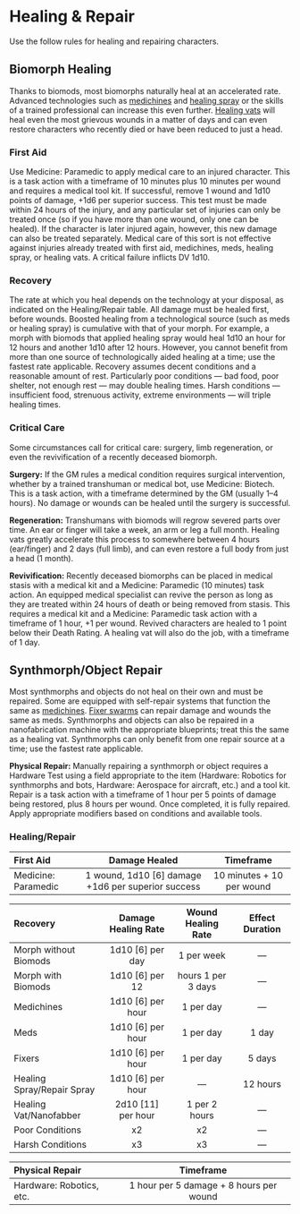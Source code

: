 # Healing & Repair

Use the follow rules for healing and repairing characters.

## Biomorph Healing

Thanks to biomods, most biomorphs naturally heal at an accelerated rate. Advanced technologies such as [medichines](../16/10-combat-augmentations.md) and [healing spray](../16/19-nanotech.md) or the skills of a trained professional can increase this even further. [Healing vats](../16/19-nanotech.md) will heal even the most grievous wounds in a matter of days and can even restore characters who recently died or have been reduced to just a head.

### First Aid

Use Medicine: Paramedic to apply medical care to an injured character. This is a task action with a timeframe of 10 minutes plus 10 minutes per wound and requires a medical tool kit. If successful, remove 1 wound and 1d10 points of damage, +1d6 per superior success. This test must be made within 24 hours of the injury, and any particular set of injuries can only be treated once (so if you have more than one wound, only one can be healed). If the character is later injured again, however, this new damage can also be treated separately. Medical care of this sort is not effective against injuries already treated with first aid, medichines, meds, healing spray, or healing vats. A critical failure inflicts DV 1d10.

### Recovery

The rate at which you heal depends on the technology at your disposal, as indicated on the Healing/Repair table. All damage must be healed first, before wounds. Boosted healing from a technological source (such as meds or healing spray) is cumulative with that of your morph. For example, a morph with biomods that applied healing spray would heal 1d10 an hour for 12 hours and another 1d10 after 12 hours. However, you cannot benefit from more than one source of technologically aided healing at a time; use the fastest rate applicable. Recovery assumes decent conditions and a reasonable amount of rest. Particularly poor conditions — bad food, poor shelter, not enough rest — may double healing times. Harsh conditions — insufficient food, strenuous activity, extreme environments — will triple healing times.

### Critical Care

Some circumstances call for critical care: surgery, limb regeneration, or even the revivification of a recently deceased biomorph.

**Surgery:** If the GM rules a medical condition requires surgical intervention, whether by a trained transhuman or medical bot, use Medicine: Biotech. This is a task action, with a timeframe determined by the GM (usually 1–4 hours). No damage or wounds can be healed until the surgery is successful.

**Regeneration:** Transhumans with biomods will regrow severed parts over time. An ear or finger will take a week, an arm or leg a full month. Healing vats greatly accelerate this process to somewhere between 4 hours (ear/finger) and 2 days (full limb), and can even restore a full body from just a head (1 month).

**Revivification:** Recently deceased biomorphs can be placed in medical stasis with a medical kit and a Medicine: Paramedic (10 minutes) task action. An equipped medical specialist can revive the person as long as they are treated within 24 hours of death or being removed from stasis. This requires a medical kit and a Medicine: Paramedic task action with a timeframe of 1 hour, +1 per wound. Revived characters are healed to 1 point below their Death Rating. A healing vat will also do the job, with a timeframe of 1 day.

## Synthmorph/Object Repair

Most synthmorphs and objects do not heal on their own and must be repaired. Some are equipped with self-repair systems that function the same as [medichines](../16/10-combat-augmentations.md). [Fixer swarms](../16/20-nanoswarms-and-microswarms.md#swarms) can repair damage and wounds the same as meds. Synthmorphs and objects can also be repaired in a nanofabrication machine with the appropriate blueprints; treat this the same as a healing vat. Synthmorphs can only benefit from one repair source at a time; use the fastest rate applicable.

**Physical Repair:** Manually repairing a synthmorph or object requires a Hardware Test using a field appropriate to the item (Hardware: Robotics for synthmorphs and bots, Hardware: Aerospace for aircraft, etc.) and a tool kit. Repair is a task action with a timeframe of 1 hour per 5 points of damage being restored, plus 8 hours per wound. Once completed, it is fully repaired. Apply appropriate modifiers based on conditions and available tools.

<!-- CLEANED blockquote class="table" -->

### Healing/Repair

| First Aid           |                    Damage Healed                     |         Timeframe         |
| :------------------ | :--------------------------------------------------: | :-----------------------: |
| Medicine: Paramedic | 1 wound, 1d10 \[6\] damage +1d6 per superior success | 10 minutes + 10 per wound |

| Recovery                        | Damage Healing Rate  | Wound Healing Rate | Effect Duration |
| :------------------------------ | :------------------: | :----------------: | :-------------: |
| Morph without Biomods           |  1d10 \[6\] per day  |     1 per week     |        —        |
| Morph with Biomods              |  1d10 \[6\] per 12   | hours 1 per 3 days |        —        |
| Medichines                      | 1d10 \[6\] per hour  |     1 per day      |        —        |
| Meds                            | 1d10 \[6\] per hour  |     1 per day      |      1 day      |
| Fixers                          | 1d10 \[6\] per hour  |     1 per day      |     5 days      |
| Healing Spray/<!-- CLEANED wbr -->Repair Spray | 1d10 \[6\] per hour  |         —          |    12 hours     |
| Healing Vat/<!-- CLEANED wbr -->Nanofabber     | 2d10 \[11\] per hour |   1 per 2 hours    |        —        |
| Poor Conditions                 |          x2          |         x2         |        —        |
| Harsh Conditions                |          x3          |         x3         |        —        |

| Physical Repair          |                Timeframe                |
| :----------------------- | :-------------------------------------: |
| Hardware: Robotics, etc. | 1 hour per 5 damage + 8 hours per wound |

<!-- CLEANED /blockquote -->
